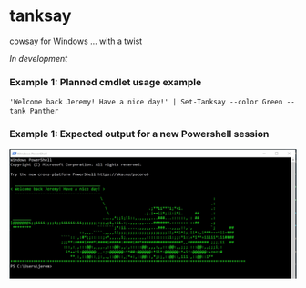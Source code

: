 # tanksay
cowsay for Windows ... with a twist

*In development*

### Example 1: Planned cmdlet usage example
```
'Welcome back Jeremy! Have a nice day!' | Set-Tanksay --color Green --tank Panther
```

### Example 1: Expected output for a new Powershell session
![POC1](https://github.com/jeremyj-sun/tanksay/blob/main/tanksay_poc_1_15_2022.jpg?raw=true)
